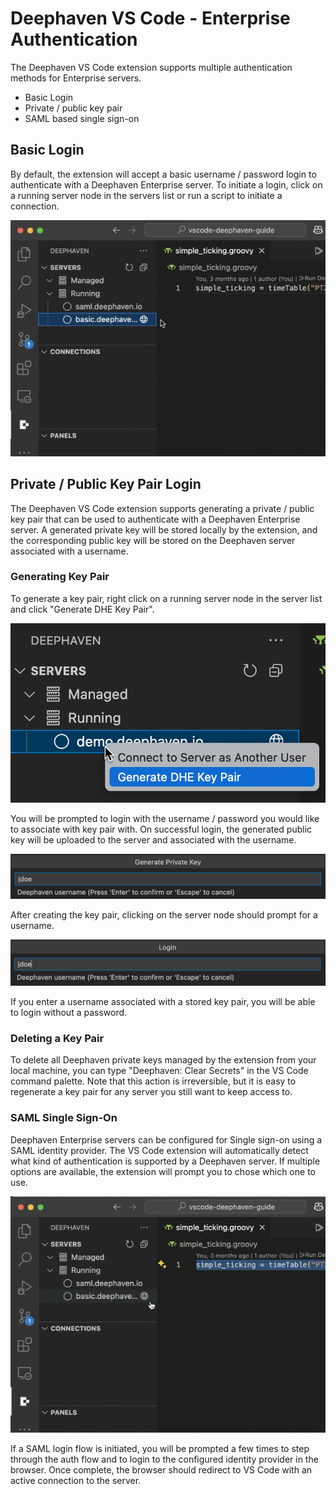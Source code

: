 # Deephaven VS Code - Enterprise Authentication
The Deephaven VS Code extension supports multiple authentication methods for Enterprise servers.
* Basic Login
* Private / public key pair
* SAML based single sign-on

## Basic Login
By default, the extension will accept a basic username / password login to authenticate with a Deephaven Enterprise server. To initiate a login, click on a running server node in the servers list or run a script to initiate a connection.

![Enterprise Basic Auth](assets/dhe-basic-auth.gif)

## Private / Public Key Pair Login
The Deephaven VS Code extension supports generating a private / public key pair that can be used to authenticate with a Deephaven Enterprise server. A generated private key will be stored locally by the extension, and the corresponding public key will be stored on the Deephaven server associated with a username. 

### Generating Key Pair
To generate a key pair, right click on a running server node in the server list and click "Generate DHE Key Pair".

![Generate Enterprise Key Pair](assets/dhe-generate-keypair.png)

You will be prompted to login with the username / password you would like to associate with key pair with. On successful login, the generated public key will be uploaded to the server and associated with the username.

![Key Pair Username](assets/dhe-keypair-username.png)

After creating the key pair, clicking on the server node should prompt for a username.

![Login Username](assets/login-username.png)

If you enter a username associated with a stored key pair, you will be able to login without a password.

### Deleting a Key Pair
To delete all Deephaven private keys managed by the extension from your local machine, you can type "Deephaven: Clear Secrets" in the VS Code command palette. Note that this action is irreversible, but it is easy to regenerate a key pair for any server you still want to keep access to.

### SAML Single Sign-On
Deephaven Enterprise servers can be configured for Single sign-on using a SAML identity provider. The VS Code extension will automatically detect what kind of authentication is supported by a Deephaven server. If multiple options are available, the extension will prompt you to chose which one to use.

![Enterprise SAML Auth](assets/dhe-saml-auth.gif)

If a SAML login flow is initiated, you will be prompted a few times to step through the auth flow and to login to the configured identity provider in the browser. Once complete, the browser should redirect to VS Code with an active connection to the server.